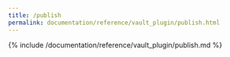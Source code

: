 ```yaml
---
title: /publish
permalink: documentation/reference/vault_plugin/publish.html
---
```


{% include /documentation/reference/vault_plugin/publish.md %}
